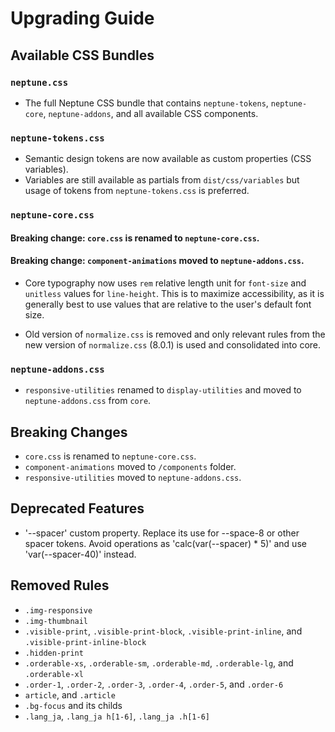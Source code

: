# Upgrading Guide

## Available CSS Bundles

### `neptune.css`

- The full Neptune CSS bundle that contains `neptune-tokens`, `neptune-core`, `neptune-addons`, and all available CSS components.

### `neptune-tokens.css`

- Semantic design tokens are now available as custom properties (CSS variables).
- Variables are still available as partials from `dist/css/variables` but usage of tokens from `neptune-tokens.css` is preferred.

### `neptune-core.css`

#### Breaking change: `core.css` is renamed to `neptune-core.css`.

#### Breaking change: `component-animations` moved to `neptune-addons.css`.

- Core typography now uses `rem` relative length unit for `font-size` and `unitless` values for `line-height`. This is to maximize accessibility, as it is generally best to use values that are relative to the user's default font size.

- Old version of `normalize.css` is removed and only relevant rules from the new version of `normalize.css` (8.0.1) is used and consolidated into core.

### `neptune-addons.css`

- `responsive-utilities` renamed to `display-utilities` and moved to `neptune-addons.css` from `core`.

## Breaking Changes

- `core.css` is renamed to `neptune-core.css`.
- `component-animations` moved to `/components` folder.
- `responsive-utilities` moved to `neptune-addons.css`.

## Deprecated Features

- '--spacer' custom property. Replace its use for --space-8 or other spacer tokens. Avoid operations as 'calc(var(--spacer) \* 5)' and use 'var(--spacer-40)' instead.

## Removed Rules

- `.img-responsive`
- `.img-thumbnail`
- `.visible-print`, `.visible-print-block`, `.visible-print-inline`, and `.visible-print-inline-block`
- `.hidden-print`
- `.orderable-xs`, `.orderable-sm`, `.orderable-md`, `.orderable-lg`, and `.orderable-xl`
- `.order-1`, `.order-2`, `.order-3`, `.order-4`, `.order-5`, and `.order-6`
- `article`, and `.article`
- `.bg-focus` and its childs
- `.lang_ja`, `.lang_ja h[1-6]`, `.lang_ja .h[1-6]`
